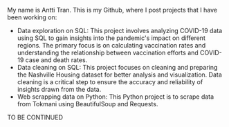 My name is Antti Tran. This is my Github, where I post projects that I have been working on:
- Data exploration on SQL: This project involves analyzing COVID-19 data using SQL to gain insights into the pandemic's impact on different regions. The primary focus is on calculating vaccination rates and understanding the relationship between vaccination efforts and COVID-19 case and death rates.
- Data cleaning on SQL: This project focuses on cleaning and preparing the Nashville Housing dataset for better analysis and visualization. Data cleaning is a critical step to ensure the accuracy and reliability of insights drawn from the data.
- Web scrapping data on Python: This Python project is to scrape data from Tokmani using BeautifulSoup and Requests.

TO BE CONTINUED
